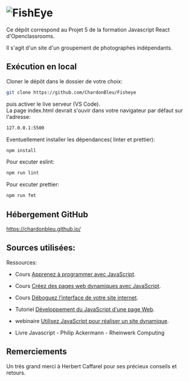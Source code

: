 # ![FishEye](assets/images/logo.png)

Ce dépôt correspond au Projet 5 de la formation Javascript React d'Openclassrooms.

Il s'agit d'un site d'un groupement de photographes indépendants.

## Exécution en local

Cloner le dépôt dans le dossier de votre choix:

```bash
git clone https://github.com/ChardonBleu/Fisheye
```

puis activer le live serveur (VS Code).  
La page index.html devrait s'ouvir dans votre navigateur par défaut sur l'adresse:

```bash
127.0.0.1:5500
```

Eventuellement installer les dépendances( linter et prettier):

```bash
npm install
```

Pour excuter eslint:

```bash
npm run lint
```

Pour excuter prettier:

```bash
npm run fmt
```

## Hébergement GitHub

https://chardonbleu.github.io/

## Sources utilisées:

Ressources:

- Cours [Apprenez à programmer avec JavaScript](https://openclassrooms.com/fr/courses/7696886-apprenez-a-programmer-avec-javascript).

- Cours [Créez des pages web dynamiques avec JavaScript](https://openclassrooms.com/fr/courses/7697016-creez-des-pages-web-dynamiques-avec-javascript).

- Cours [Déboguez l’interface de votre site internet](https://openclassrooms.com/fr/courses/7159296-deboguez-l-interface-de-votre-site-internet).

- Tutoriel [Développement du JavaScript d'une page Web](https://openclassrooms.com/fr/paths/877/projects/807/708-tutoriel-pas-a-pas).

- webinaire [Utilisez JavaScript pour réaliser un site dynamique](https://app.livestorm.co/openclassrooms-1/utilisez-javascript-pour-realiser-un-site-dynamique/live?s=ce585089-cab6-4fe1-b9ee-86fa8a0880f8#/chat).

- Livre Javascript - Philip Ackermann - Rheinwerk Computing

## Remerciements

Un très grand merci à Herbert Caffarel pour ses précieux conseils et retours.
